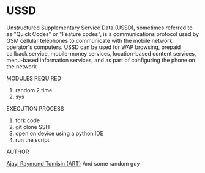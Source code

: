 # USSD
Unstructured Supplementary Service Data (USSD), sometimes referred to as "Quick Codes" or "Feature codes", is a communications protocol used by GSM cellular telephones to communicate with the mobile network operator's computers. USSD can be used for WAP browsing, prepaid callback service, mobile-money services, location-based content services, menu-based information services, and as part of configuring the phone on the network 

MODULES REQUIRED
1. random 
2.time
3. sys 

EXECUTION PROCESS
1. fork code
2. git clone SSH 
3. open on device using a python IDE 
4. run the script 


AUTHOR 

[Ajayi Raymond Tomisin (ART)](https://github.com/Tomyzon1728)
And some random guy
